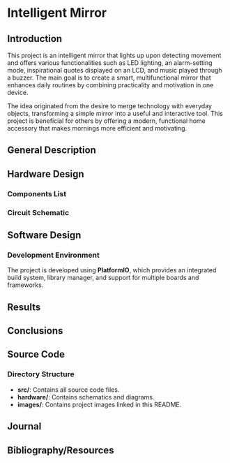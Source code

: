 # Intelligent Mirror
 
 ## Introduction
 
 This project is an intelligent mirror that lights up upon detecting movement and offers various functionalities such as LED lighting, an alarm-setting mode, inspirational quotes displayed on an LCD, and music played through a buzzer. The main goal is to create a smart, multifunctional mirror that enhances daily routines by combining practicality and motivation in one device. 
 
 The idea originated from the desire to merge technology with everyday objects, transforming a simple mirror into a useful and interactive tool. This project is beneficial for others by offering a modern, functional home accessory that makes mornings more efficient and motivating.

## General Description

## Hardware Design
### Components List 
### Circuit Schematic  

## Software Design
### Development Environment  
The project is developed using **PlatformIO**, which provides an integrated build system, library manager, and support for multiple boards and frameworks.  

## Results

## Conclusions

## Source Code
### Directory Structure  
- **src/**: Contains all source code files.  
- **hardware/**: Contains schematics and diagrams.  
- **images/**: Contains project images linked in this README. 

## Journal

## Bibliography/Resources
